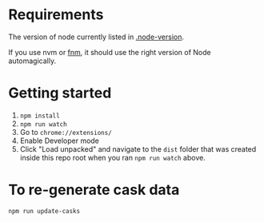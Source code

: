 # Requirements

The version of node currently listed in [.node-version](./.node-version).

If you use nvm or [fnm](https://github.com/Schniz/fnm), it should use the right
version of Node automagically.

# Getting started

1. `npm install`
2. `npm run watch`
3. Go to `chrome://extensions/`
4. Enable Developer mode
5. Click "Load unpacked" and navigate to the `dist` folder that was created inside this repo root when you ran `npm run watch` above.

# To re-generate cask data

```command
npm run update-casks
```
